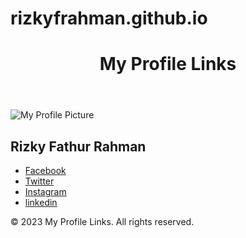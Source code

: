 # rizkyfrahman.github.io

<!DOCTYPE html>
<html lang="en">

<head>
  <meta charset="UTF-8">
  <meta name="viewport" content="width=device-width, initial-scale=1.0">
  <title>My Profile Links</title>
  <link rel="stylesheet" href="styles.css"> <!-- Kamu bisa menambahkan file CSS untuk styling -->
</head>

<body>
  <header>
    <h1>My Profile Links</h1>
  </header>

  <main>
    <section class="profile-card">
      <img src="img/profile-small.jpg" alt="My Profile Picture">
      <h2>Rizky Fathur Rahman</h2>
      <ul class="social-links">
        <li><a href="https://www.facebook.com/rizky.n.rahman.3">Facebook</a></li>
        <li><a href="https://www.twitter.com/rizkyfrahman">Twitter</a></li>
        <li><a href="https://www.instagram.com/rizkyfrahman/">Instagram</a></li>
        <li><a href="https://www.linkedin.com/in/rizky-fathur-rahman-5a383b10a/">linkedin</a></li>
        <!-- Tambahkan link ke sosial media lainnya di sini -->
      </ul>
    </section>
  </main>

  <footer>
    <p>&copy; 2023 My Profile Links. All rights reserved.</p>
  </footer>
</body>

</html>
